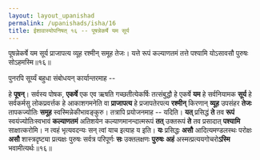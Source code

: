 ```yaml
---
layout: layout_upanishad
permalink: /upanishads/isha/16
title: ईशावास्योपनिषत् १६ -- पूषन्नेकर्षे यम सूर्य
---
```


<div class="mulam" markdown="1">
पूषन्नेकर्षे यम सूर्य प्राजापत्य
   व्यूह रश्मीन् समूह तेजः।  
यत्ते रूपं कल्याणतमं तत्ते पश्यामि
   योऽसावसौ पुरुषः सोऽहमस्मि॥१६॥
</div>

पुनरपि सूर्य्यं बहुधा संबोधयन् कार्यान्तरमाह --

हे **पूषन्**। सर्वस्य पोषक, **एकर्षे** एक एव ऋषति गच्छतीत्येकर्षिः तत्संबुद्धौ हे एकर्षे **यम** हे सर्वनियामक **सूर्य** हे सर्वकर्मसु लोकप्रवर्त्तक हे आकाशगमनेति वा **प्राजापत्य** हे प्रजापतेरपत्य **रश्मीन्** किरणान् **व्यूह** उपसंहर **तेजः** तापकज्योतिः **समूह** स्वस्मिन्नेकीभावङ्कुरु। तत्रापि प्रयोजनमाह -- यदिति। **यत्** प्रसिद्धं **ते** तव **रूपं** स्वयंज्योतिःस्वभावं **कल्याणतमं** अतिशयेन कल्याणमानन्दात्मरूपं **तत्** उक्तरूपं **ते** तव प्रसादात् **पश्यामि** साक्षात्करोमि। न त्वहं भृत्यवदन्यः सन् त्वां याच इत्याह य इति। **यः** प्रसिद्धः **असौ** आदित्यमण्डलस्थः परोक्षः **असौ** शास्त्रदृष्ट्या प्रत्यक्षः पुरुषः सर्वत्र परिपूर्णः **सः** उक्तलक्षणः **पुरुषः** **अहं** अस्मत्प्रत्ययगोचरो**ऽस्मि** भवामीत्यर्थः॥१६॥

